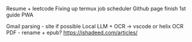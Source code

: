 Resume + leetcode
Fixing up termux job scheduler
Github page finish
1st guide
PWA

Gmail parsing - site if possible
Local LLM + OCR -> vscode or helix
OCR PDF - rename + epub?
https://ishadeed.com/articles/
